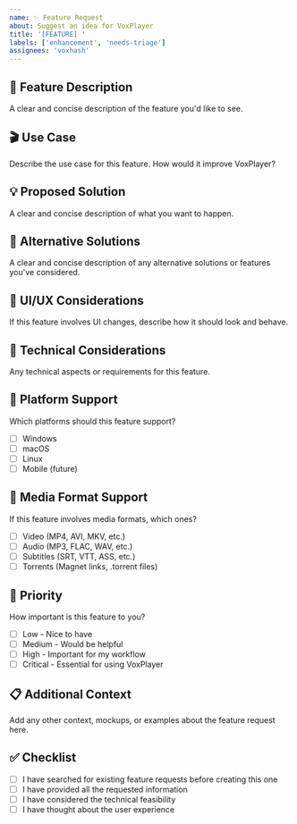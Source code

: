 ```yaml
---
name: ✨ Feature Request
about: Suggest an idea for VoxPlayer
title: '[FEATURE] '
labels: ['enhancement', 'needs-triage']
assignees: 'voxhash'
---
```


## 🎯 Feature Description
A clear and concise description of the feature you'd like to see.

## 🎬 Use Case
Describe the use case for this feature. How would it improve VoxPlayer?

## 💡 Proposed Solution
A clear and concise description of what you want to happen.

## 🔄 Alternative Solutions
A clear and concise description of any alternative solutions or features you've considered.

## 🎨 UI/UX Considerations
If this feature involves UI changes, describe how it should look and behave.

## 🔧 Technical Considerations
Any technical aspects or requirements for this feature.

## 📱 Platform Support
Which platforms should this feature support?
- [ ] Windows
- [ ] macOS
- [ ] Linux
- [ ] Mobile (future)

## 🎵 Media Format Support
If this feature involves media formats, which ones?
- [ ] Video (MP4, AVI, MKV, etc.)
- [ ] Audio (MP3, FLAC, WAV, etc.)
- [ ] Subtitles (SRT, VTT, ASS, etc.)
- [ ] Torrents (Magnet links, .torrent files)

## 🚀 Priority
How important is this feature to you?
- [ ] Low - Nice to have
- [ ] Medium - Would be helpful
- [ ] High - Important for my workflow
- [ ] Critical - Essential for using VoxPlayer

## 📋 Additional Context
Add any other context, mockups, or examples about the feature request here.

## ✅ Checklist
- [ ] I have searched for existing feature requests before creating this one
- [ ] I have provided all the requested information
- [ ] I have considered the technical feasibility
- [ ] I have thought about the user experience
